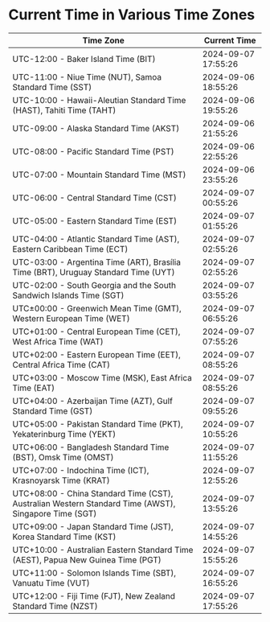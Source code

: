 # Current Time in Various Time Zones

| Time Zone | Current Time |
|-----------|--------------|
| UTC-12:00 - Baker Island Time (BIT) | 2024-09-07 17:55:26 |
| UTC-11:00 - Niue Time (NUT), Samoa Standard Time (SST) | 2024-09-06 18:55:26 |
| UTC-10:00 - Hawaii-Aleutian Standard Time (HAST), Tahiti Time (TAHT) | 2024-09-06 19:55:26 |
| UTC-09:00 - Alaska Standard Time (AKST) | 2024-09-06 21:55:26 |
| UTC-08:00 - Pacific Standard Time (PST) | 2024-09-06 22:55:26 |
| UTC-07:00 - Mountain Standard Time (MST) | 2024-09-06 23:55:26 |
| UTC-06:00 - Central Standard Time (CST) | 2024-09-07 00:55:26 |
| UTC-05:00 - Eastern Standard Time (EST) | 2024-09-07 01:55:26 |
| UTC-04:00 - Atlantic Standard Time (AST), Eastern Caribbean Time (ECT) | 2024-09-07 02:55:26 |
| UTC-03:00 - Argentina Time (ART), Brasília Time (BRT), Uruguay Standard Time (UYT) | 2024-09-07 02:55:26 |
| UTC-02:00 - South Georgia and the South Sandwich Islands Time (SGT) | 2024-09-07 03:55:26 |
| UTC±00:00 - Greenwich Mean Time (GMT), Western European Time (WET) | 2024-09-07 06:55:26 |
| UTC+01:00 - Central European Time (CET), West Africa Time (WAT) | 2024-09-07 07:55:26 |
| UTC+02:00 - Eastern European Time (EET), Central Africa Time (CAT) | 2024-09-07 08:55:26 |
| UTC+03:00 - Moscow Time (MSK), East Africa Time (EAT) | 2024-09-07 08:55:26 |
| UTC+04:00 - Azerbaijan Time (AZT), Gulf Standard Time (GST) | 2024-09-07 09:55:26 |
| UTC+05:00 - Pakistan Standard Time (PKT), Yekaterinburg Time (YEKT) | 2024-09-07 10:55:26 |
| UTC+06:00 - Bangladesh Standard Time (BST), Omsk Time (OMST) | 2024-09-07 11:55:26 |
| UTC+07:00 - Indochina Time (ICT), Krasnoyarsk Time (KRAT) | 2024-09-07 12:55:26 |
| UTC+08:00 - China Standard Time (CST), Australian Western Standard Time (AWST), Singapore Time (SGT) | 2024-09-07 13:55:26 |
| UTC+09:00 - Japan Standard Time (JST), Korea Standard Time (KST) | 2024-09-07 14:55:26 |
| UTC+10:00 - Australian Eastern Standard Time (AEST), Papua New Guinea Time (PGT) | 2024-09-07 15:55:26 |
| UTC+11:00 - Solomon Islands Time (SBT), Vanuatu Time (VUT) | 2024-09-07 16:55:26 |
| UTC+12:00 - Fiji Time (FJT), New Zealand Standard Time (NZST) | 2024-09-07 17:55:26 |
